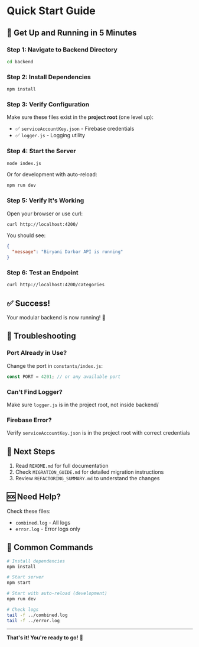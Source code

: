 # Quick Start Guide

## 🚀 Get Up and Running in 5 Minutes

### Step 1: Navigate to Backend Directory

```bash
cd backend
```

### Step 2: Install Dependencies

```bash
npm install
```

### Step 3: Verify Configuration

Make sure these files exist in the **project root** (one level up):

- ✅ `serviceAccountKey.json` - Firebase credentials
- ✅ `logger.js` - Logging utility

### Step 4: Start the Server

```bash
node index.js
```

Or for development with auto-reload:

```bash
npm run dev
```

### Step 5: Verify It's Working

Open your browser or use curl:

```bash
curl http://localhost:4200/
```

You should see:

```json
{
  "message": "Biryani Darbar API is running"
}
```

### Step 6: Test an Endpoint

```bash
curl http://localhost:4200/categories
```

## ✅ Success!

Your modular backend is now running! 🎉

## 🔧 Troubleshooting

### Port Already in Use?

Change the port in `constants/index.js`:

```javascript
const PORT = 4201; // or any available port
```

### Can't Find Logger?

Make sure `logger.js` is in the project root, not inside backend/

### Firebase Error?

Verify `serviceAccountKey.json` is in the project root with correct credentials

## 📖 Next Steps

1. Read `README.md` for full documentation
2. Check `MIGRATION_GUIDE.md` for detailed migration instructions
3. Review `REFACTORING_SUMMARY.md` to understand the changes

## 🆘 Need Help?

Check these files:

- `combined.log` - All logs
- `error.log` - Error logs only

## 🎯 Common Commands

```bash
# Install dependencies
npm install

# Start server
npm start

# Start with auto-reload (development)
npm run dev

# Check logs
tail -f ../combined.log
tail -f ../error.log
```

---

**That's it! You're ready to go!** 🚀
